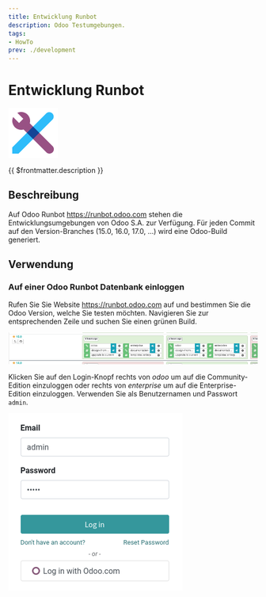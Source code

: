 ```yaml
---
title: Entwicklung Runbot
description: Odoo Testumgebungen.
tags:
- HowTo
prev: ./development
---
```

# Entwicklung Runbot
![icons_odoo_web_studio](attachments/icons_odoo_web_studio.png)

{{ $frontmatter.description }}

## Beschreibung

Auf Odoo Runbot <https://runbot.odoo.com> stehen die Entwicklungsumgebungen von Odoo S.A. zur Verfügung. Für jeden Commit auf den Version-Branches (15.0, 16.0, 17.0, ...) wird eine Odoo-Build generiert.

## Verwendung

### Auf einer Odoo Runbot Datenbank einloggen

Rufen Sie Sie Website <https://runbot.odoo.com> auf und bestimmen Sie die Odoo Version, welche Sie testen möchten. Navigieren Sie zur entsprechenden Zeile und suchen Sie einen grünen Build. 

![](attachments/Odoo%20Runbot.png)

Klicken Sie auf den Login-Knopf rechts von *odoo* um auf die Community-Edition einzuloggen oder rechts von *enterprise* um auf die Enterprise-Edition einzuloggen. Verwenden Sie als Benutzernamen und Passwort `admin`.

![](attachments/Odoo%20Runbot%20Login.png)

